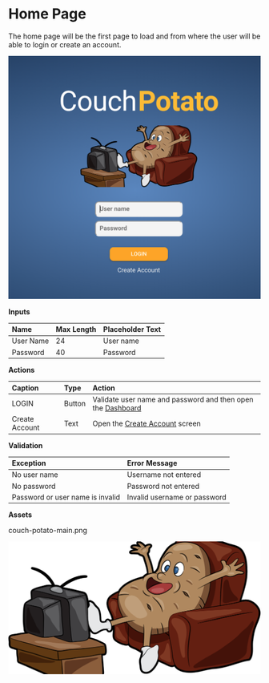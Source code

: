 # Home Page

The home page will be the first page to load and from where the user will be able to login or create an account.

![](../../.gitbook/assets/screen-shot-2020-02-25-at-9.41.32-pm.png)

**Inputs**

| Name | Max Length | Placeholder Text |
| :--- | :--- | :--- |
| User Name | 24 | User name |
| Password | 40 | Password |

**Actions**

| Caption | Type | Action |
| :--- | :--- | :--- |
| LOGIN | Button | Validate user name and password and then open the [Dashboard](dashboard.md) |
| Create Account | Text | Open the [Create Account](create-account.md) screen |

**Validation**

| **Exception** | Error Message |
| :--- | :--- |
| No user name | Username not entered |
| No password | Password not entered |
| Password or user name is invalid | Invalid username or password |

**Assets**

couch-potato-main.png

![](../../.gitbook/assets/couch-potato-main.png)

